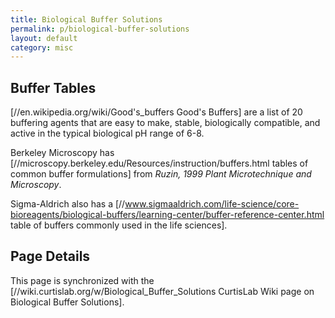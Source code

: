 ```yaml
---
title: Biological Buffer Solutions
permalink: p/biological-buffer-solutions
layout: default
category: misc
---
```


Buffer Tables
-------------

\[//en.wikipedia.org/wiki/Good's_buffers Good's Buffers\] are a list of 20 buffering agents that are easy to make, stable, biologically compatible, and active in the typical biological pH range of 6-8.

Berkeley Microscopy has \[//microscopy.berkeley.edu/Resources/instruction/buffers.html tables of common buffer formulations\] from *Ruzin, 1999 Plant Microtechnique and Microscopy*.

Sigma-Aldrich also has a \[//www.sigmaaldrich.com/life-science/core-bioreagents/biological-buffers/learning-center/buffer-reference-center.html table of buffers commonly used in the life sciences\].

Page Details
------------

This page is synchronized with the \[//wiki.curtislab.org/w/Biological_Buffer_Solutions CurtisLab Wiki page on Biological Buffer Solutions\].
